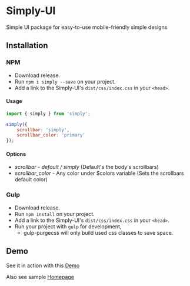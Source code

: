 # Simply-UI
Simple UI package for easy-to-use mobile-friendly simple designs

## Installation

### NPM
- Download release.
- Run `npm i simply --save` on your project.
- Add a link to the Simply-UI's `dist/css/index.css` in your `<head>`.

#### Usage
``` javascript
import { simply } from 'simply';

simply({
    scrollbar: 'simply',
    scrollbar_color: 'primary'
});
```
#### Options

* *scrollbar* - _default / simply_ (Default's the body's scrollbars) 
* *scrollbar_color* - Any color under $colors variable (Sets the scrollbars default color) 

### Gulp
- Download release.
- Run `npm install` on your project.
- Add a link to the Simply-UI's `dist/css/index.css` in your `<head>`.
- Run your project with `gulp` for development,
  - gulp-purgecss will only build used css classes to save space.
## Demo

See it in action with this [Demo](https://benjamin-keller.github.io/Simply-UI/)

Also see sample [Homepage](https://benjamin-keller.github.io/Simply-UI/samples/homepage.html)

